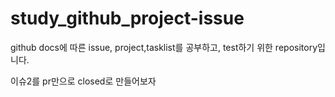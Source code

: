 # study_github_project-issue
github docs에 따른 issue, project,tasklist를 공부하고, test하기 위한 repository입니다.

이슈2를 pr만으로 closed로 만들어보자
